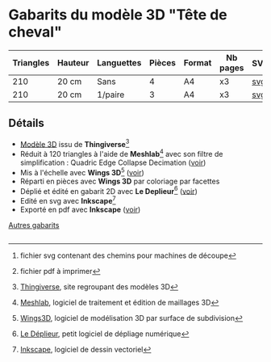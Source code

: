 # Gabarits du modèle 3D "Tête de cheval"
|Triangles|Hauteur|Languettes|Pièces|Format|Nb pages|SVG[^6]|PDF[^7]|
|---|---|---|---|---|---|---|---|
|210|20 cm|Sans|4|A4|x3|[svg](https://github.com/gilboonet/designs/blob/master/2023/gumi/gumi210_H20_A4x3.svg)|[pdf](https://github.com/gilboonet/designs/blob/master/2023/gumi/gumi210_H20_A4x3.pdf)|
|210|20 cm|1/paire|3|A4|x3|[svg](https://github.com/gilboonet/designs/blob/master/2023/gumi/gumi210_H20b_lang_A3x3.svg)|[pdf](https://github.com/gilboonet/designs/blob/master/2023/gumi/gumi210_H20b_lang_A3x3.pdf)|

## Détails
- [Modèle 3D](https://www.thingiverse.com/thing:233643) issu de **Thingiverse**[^1]
- Réduit à 120 triangles à l'aide de **Meshlab**[^2] avec son filtre de simplification : Quadric Edge Collapse Decimation ([voir](https://youtu.be/1irJLnVSnrk))
- Mis à l'échelle avec **Wings 3D**[^3] ([voir](https://youtu.be/vKRSdvvuxDQ))
- Réparti en pièces avec **Wings 3D** par coloriage par facettes
- Déplié et édité en gabarit 2D avec **Le Deplieur**[^4] ([voir](https://youtu.be/GMdUE3Vu98w))
- Edité en svg avec **Inkscape**[^5]
- Exporté en pdf avec **Inkscape** ([voir](https://www.youtube.com/watch?v=tLdg9i932-I))
[^1]:[Thingiverse](https://www.thingiverse.com), site regroupant des modèles 3D
[^2]:[Meshlab](https://www.meshlab.net/), logiciel de traitement et édition de maillages 3D
[^3]:[Wings3D](http://www.wings3d.com/), logiciel de modélisation 3D par surface de subdivision
[^4]:[Le Déplieur](https://gilboonet.github.io/deplieur/UI1.html), petit logiciel de dépliage numérique
[^5]:[Inkscape](https://inkscape.org/fr/), logiciel de dessin vectoriel
[^6]:fichier svg contenant des chemins pour machines de découpe
[^7]:fichier pdf à imprimer

[Autres gabarits](https://github.com/gilboonet/designs/tree/master/2023/README.md#galeries-de-gabarits)

```stl
```
